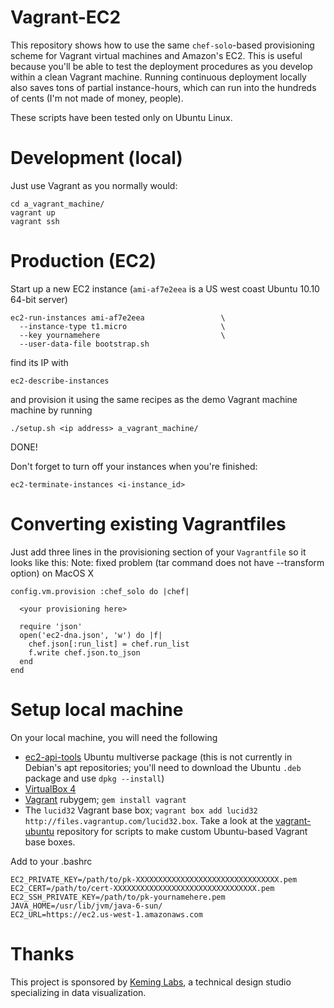 Vagrant-EC2
=============
This repository shows how to use the same `chef-solo`-based provisioning scheme for Vagrant virtual machines and Amazon's EC2. This is useful because you'll be able to test the deployment procedures as you develop within a clean Vagrant machine. Running continuous deployment locally also saves tons of partial instance-hours, which can run into the hundreds of cents (I'm not made of money, people).

These scripts have been tested only on Ubuntu Linux.

Development (local)
===================
Just use Vagrant as you normally would:

    cd a_vagrant_machine/
    vagrant up
    vagrant ssh


Production (EC2)
================
Start up a new EC2 instance (`ami-af7e2eea` is a US west coast Ubuntu 10.10 64-bit server)

    ec2-run-instances ami-af7e2eea                 \
      --instance-type t1.micro                     \
      --key yournamehere                           \
      --user-data-file bootstrap.sh

find its IP with

    ec2-describe-instances

and provision it using the same recipes as the demo Vagrant machine machine by running

    ./setup.sh <ip address> a_vagrant_machine/

DONE!

Don't forget to turn off your instances when you're finished:

    ec2-terminate-instances <i-instance_id>



Converting existing Vagrantfiles
================================
Just add three lines in the provisioning section of your `Vagrantfile` so it looks like this:
Note: fixed problem (tar command does not have --transform option) on MacOS X

    config.vm.provision :chef_solo do |chef|

      <your provisioning here>

      require 'json'
      open('ec2-dna.json', 'w') do |f|
        chef.json[:run_list] = chef.run_list
        f.write chef.json.to_json
      end
    end


Setup local machine
===================
On your local machine, you will need the following

+ [ec2-api-tools](http://packages.ubuntu.com/maverick/ec2-api-tools) Ubuntu multiverse package (this is not currently in Debian's apt repositories; you'll need to download the Ubuntu `.deb` package  and use `dpkg --install`)
+ [VirtualBox 4](http://www.virtualbox.org/wiki/Downloads)
+ [Vagrant](http://vagrantup.com) rubygem; `gem install vagrant`
+ The `lucid32` Vagrant base box; `vagrant box add lucid32 http://files.vagrantup.com/lucid32.box`.
  Take a look at the [vagrant-ubuntu](https://github.com/lynaghk/vagrant-ubuntu) repository for scripts to make custom Ubuntu-based Vagrant base boxes.

Add to your .bashrc

    EC2_PRIVATE_KEY=/path/to/pk-XXXXXXXXXXXXXXXXXXXXXXXXXXXXXXXX.pem
    EC2_CERT=/path/to/cert-XXXXXXXXXXXXXXXXXXXXXXXXXXXXXXXX.pem
    EC2_SSH_PRIVATE_KEY=/path/to/pk-yournamehere.pem
    JAVA_HOME=/usr/lib/jvm/java-6-sun/
    EC2_URL=https://ec2.us-west-1.amazonaws.com


Thanks
======
This project is sponsored by [Keming Labs](http://keminglabs.com), a technical design studio specializing in data visualization.
